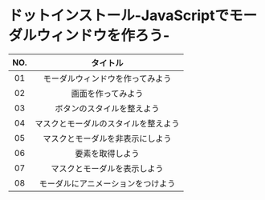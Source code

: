 # ドットインストール-JavaScriptでモーダルウィンドウを作ろう-

|NO.|タイトル|
|:---:|:---:|
| 01 | モーダルウィンドウを作ってみよう |
| 02 | 画面を作ってみよう |
| 03 | ボタンのスタイルを整えよう |
| 04 | マスクとモーダルのスタイルを整えよう |
| 05 | マスクとモーダルを非表示にしよう |
| 06 | 要素を取得しよう |
| 07 | マスクとモーダルを表示しよう |
| 08 | モーダルにアニメーションをつけよう |